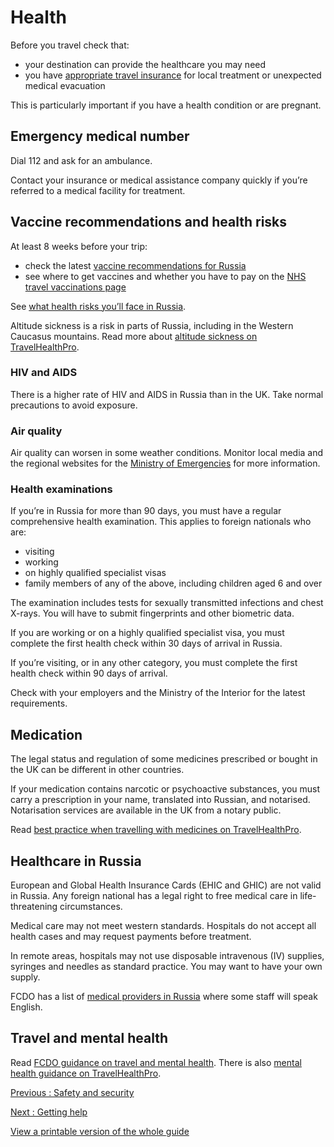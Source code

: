 # Health

Before you travel check that:

* your destination can provide the healthcare you may need
* you have [appropriate travel insurance](https://www.gov.uk/guidance/foreign-travel-insurance) for local treatment or unexpected medical evacuation

This is particularly important if you have a health condition or are pregnant.

## Emergency medical number

Dial 112 and ask for an ambulance.

Contact your insurance or medical assistance company quickly if you’re referred to a medical facility for treatment.

## Vaccine recommendations and health risks

At least 8 weeks before your trip:

* check the latest [vaccine recommendations for Russia](https://travelhealthpro.org.uk/country/186/russia#Vaccine_Recommendations)
* see where to get vaccines and whether you have to pay on the [NHS travel vaccinations page](https://www.nhs.uk/conditions/travel-vaccinations/)

See [what health risks you’ll face in Russia](https://travelhealthpro.org.uk/country/186/russia).

Altitude sickness is a risk in parts of Russia, including in the Western Caucasus mountains. Read more about [altitude sickness on TravelHealthPro](https://travelhealthpro.org.uk/factsheet/26/altitude-illness).

### HIV and AIDS

There is a higher rate of HIV and AIDS in Russia than in the UK. Take normal precautions to avoid exposure.

### Air quality

Air quality can worsen in some weather conditions. Monitor local media and the regional websites for the [Ministry of Emergencies](https://en.mchs.gov.ru/) for more information.

### Health examinations

If you’re in Russia for more than 90 days, you must have a regular comprehensive health examination. This applies to foreign nationals who are:

* visiting
* working
* on highly qualified specialist visas
* family members of any of the above, including children aged 6 and over

The examination includes tests for sexually transmitted infections and chest X-rays. You will have to submit fingerprints and other biometric data.

If you are working or on a highly qualified specialist visa, you must complete the first health check within 30 days of arrival in Russia.

If you’re visiting, or in any other category, you must complete the first health check within 90 days of arrival.

Check with your employers and the Ministry of the Interior for the latest requirements.

## Medication

The legal status and regulation of some medicines prescribed or bought in the UK can be different in other countries.

If your medication contains narcotic or psychoactive substances, you must carry a prescription in your name, translated into Russian, and notarised. Notarisation services are available in the UK from a notary public.

Read [best practice when travelling with medicines on TravelHealthPro](https://travelhealthpro.org.uk/factsheet/43/medicines-abroad).

## Healthcare in Russia

European and Global Health Insurance Cards (EHIC and GHIC) are not valid in Russia. Any foreign national has a legal right to free medical care in life-threatening circumstances.

Medical care may not meet western standards. Hospitals do not accept all health cases and may request payments before treatment.

In remote areas, hospitals may not use disposable intravenous (IV) supplies, syringes and needles as standard practice. You may want to have your own supply.

FCDO has a list of [medical providers in Russia](https://www.gov.uk/government/publications/russia-list-of-medical-facilitiespractitioners) where some staff will speak English.

## Travel and mental health

Read [FCDO guidance on travel and mental health](https://www.gov.uk/guidance/foreign-travel-advice-for-people-with-mental-health-issues). There is also [mental health guidance on TravelHealthPro](https://travelhealthpro.org.uk/factsheet/85/travelling-with-mental-health-conditions).

[Previous
:
Safety and security](/foreign-travel-advice/russia/safety-and-security)

[Next
:
Getting help](/foreign-travel-advice/russia/getting-help)

[View a printable version of the whole guide](/foreign-travel-advice/russia/print)